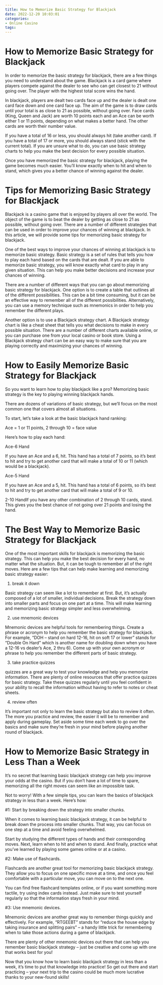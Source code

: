 ```yaml
---
title: How to Memorize Basic Strategy for Blackjack
date: 2022-12-20 10:03:01
categories:
- Online Casino
tags:
---
```



#  How to Memorize Basic Strategy for Blackjack

In order to memorize the basic strategy for blackjack, there are a few things you need to understand about the game. Blackjack is a card game where players compete against the dealer to see who can get closest to 21 without going over. The player with the highest total score wins the hand.

In blackjack, players are dealt two cards face up and the dealer is dealt one card face down and one card face up. The aim of the game is to draw cards until your total is as close to 21 as possible, without going over. Face cards (King, Queen and Jack) are worth 10 points each and an Ace can be worth either 1 or 11 points, depending on what makes a better hand. The other cards are worth their number value.

If you have a total of 16 or less, you should always hit (take another card). If you have a total of 17 or more, you should always stand (stick with the current total). If you are unsure what to do, you can use basic strategy charts to help you make the best decision for every possible situation.

Once you have memorized the basic strategy for blackjack, playing the game becomes much easier. You’ll know exactly when to hit and when to stand, which gives you a better chance of winning against the dealer.

#  Tips for Memorizing Basic Strategy for Blackjack

Blackjack is a casino game that is enjoyed by players all over the world. The object of the game is to beat the dealer by getting as close to 21 as possible, without going over. There are a number of different strategies that can be used in order to improve your chances of winning at blackjack. In this article, we will provide some tips for memorizing basic strategy for blackjack.

One of the best ways to improve your chances of winning at blackjack is to memorize basic strategy. Basic strategy is a set of rules that tells you how to play each hand based on the cards that are dealt. If you are able to memorize basic strategy, you will know exactly what card to play in any given situation. This can help you make better decisions and increase your chances of winning.

There are a number of different ways that you can go about memorizing basic strategy for blackjack. One option is to create a table that outlines all of the different possibilities. This can be a bit time consuming, but it can be an effective way to remember all of the different possibilities. Alternatively, you can use a memory technique such as mnemonics in order to help you remember the different plays.

Another option is to use a Blackjack strategy chart. A Blackjack strategy chart is like a cheat sheet that tells you what decisions to make in every possible situation. There are a number of different charts available online, or you can purchase one from your local casino or book store. Using a Blackjack strategy chart can be an easy way to make sure that you are playing correctly and maximizing your chances of winning.

#  How to Easily Memorize Basic Strategy for Blackjack

So you want to learn how to play blackjack like a pro? Memorizing basic strategy is the key to playing winning blackjack hands.

There are dozens of variations of basic strategy, but we’ll focus on the most common one that covers almost all situations.

To start, let’s take a look at the basic blackjack hand ranking:

Ace = 1 or 11 points, 2 through 10 = face value

Here’s how to play each hand:



 
 Ace-6 Hand

  If you have an Ace and a 6, hit. This hand has a total of 7 points, so it’s best to hit and try to get another card that will make a total of 10 or 11 (which would be a blackjack).

       



 
 Ace-5 Hand

If you have an Ace and a 5, hit. This hand has a total of 6 points, so it’s best to hit and try to get another card that will make a total of 9 or 10.

      



 2-10 HandIf you have any other combination of 2 through 10 cards, stand. This gives you the best chance of not going over 21 points and losing the hand.

#  The Best Way to Memorize Basic Strategy for Blackjack

One of the most important skills for blackjack is memorizing the basic strategy. This can help you make the best decision for every hand, no matter what the situation. But, it can be tough to remember all of the right moves. Here are a few tips that can help make learning and memorizing basic strategy easier:

1. break it down

Basic strategy can seem like a lot to remember at first. But, it’s actually composed of a lot of smaller, individual decisions. Break the strategy down into smaller parts and focus on one part at a time. This will make learning and memorizing basic strategy simpler and less overwhelming.

2. use mnemonic devices

Mnemonic devices are helpful tools for remembering things. Create a phrase or acronym to help you remember the basic strategy for blackjack. For example, “DOH – stand on hard 12-16, hit on soft 17 or lower” stands for “Double On Hard” which is another name for doubling down when you have a 12-16 vs dealer’s Ace, 2 thru 6). Come up with your own acronym or phrase to help you remember the different parts of basic strategy.

3. take practice quizzes

 quizzes are a great way to test your knowledge and help you memorize information. There are plenty of online resources that offer practice quizzes for basic strategy. Take these quizzes regularly until you feel confident in your ability to recall the information without having to refer to notes or cheat sheets.

4. review often

It’s important not only to learn the basic strategy but also to review it often. The more you practice and review, the easier it will be to remember and apply during gameplay. Set aside some time each week to go over the basics and make sure they’re fresh in your mind before playing another round of blackjack.

#  How to Memorize Basic Strategy in Less Than a Week

It’s no secret that learning basic blackjack strategy can help you improve your odds at the casino. But if you don’t have a lot of time to spare, memorizing all the right moves can seem like an impossible task.

Not to worry! With a few simple tips, you can learn the basics of blackjack strategy in less than a week. Here’s how:

#1: Start by breaking down the strategy into smaller chunks.

When it comes to learning basic blackjack strategy, it can be helpful to break down the process into smaller chunks. That way, you can focus on one step at a time and avoid feeling overwhelmed.

Start by studying the different types of hands and their corresponding moves. Next, learn when to hit and when to stand. And finally, practice what you’ve learned by playing some games online or at a casino.

#2: Make use of flashcards.

Flashcards are another great tool for memorizing basic blackjack strategy. They allow you to focus on one specific move at a time, and once you feel comfortable with a particular move, you can move on to the next one.

You can find free flashcard templates online, or if you want something more tactile, try using index cards instead. Just make sure to test yourself regularly so that the information stays fresh in your mind.

#3: Use mnemonic devices.

Mnemonic devices are another great way to remember things quickly and effectively. For example, “RTGEEBT” stands for “reduce the house edge by taking insurance and splitting pairs” – a handy little trick for remembering when to take those actions during a game of blackjack.

There are plenty of other mnemonic devices out there that can help you remember basic blackjack strategy – just be creative and come up with one that works best for you!


Now that you know how to learn basic blackjack strategy in less than a week, it’s time to put that knowledge into practice! So get out there and start practicing – your next trip to the casino could be much more lucrative thanks to your new-found skills!